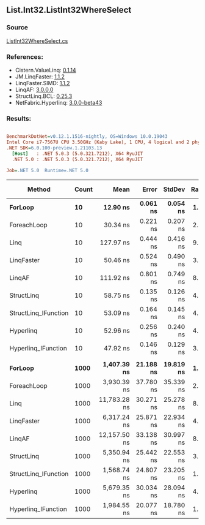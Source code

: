 ﻿## List.Int32.ListInt32WhereSelect

### Source
[ListInt32WhereSelect.cs](../LinqBenchmarks/List/Int32/ListInt32WhereSelect.cs)

### References:
- Cistern.ValueLinq: [0.1.14](https://www.nuget.org/packages/Cistern.ValueLinq/0.1.14)
- JM.LinqFaster: [1.1.2](https://www.nuget.org/packages/JM.LinqFaster/1.1.2)
- LinqFaster.SIMD: [1.1.2](https://www.nuget.org/packages/LinqFaster.SIMD/1.0.3)
- LinqAF: [3.0.0.0](https://www.nuget.org/packages/LinqAF/3.0.0.0)
- StructLinq.BCL: [0.25.3](https://www.nuget.org/packages/StructLinq.BCL/0.25.3)
- NetFabric.Hyperlinq: [3.0.0-beta43](https://www.nuget.org/packages/NetFabric.Hyperlinq/3.0.0-beta43)

### Results:
``` ini

BenchmarkDotNet=v0.12.1.1516-nightly, OS=Windows 10.0.19043
Intel Core i7-7567U CPU 3.50GHz (Kaby Lake), 1 CPU, 4 logical and 2 physical cores
.NET SDK=6.0.100-preview.1.21103.13
  [Host]   : .NET 5.0.3 (5.0.321.7212), X64 RyuJIT
  .NET 5.0 : .NET 5.0.3 (5.0.321.7212), X64 RyuJIT

Job=.NET 5.0  Runtime=.NET 5.0  

```
|               Method | Count |         Mean |     Error |    StdDev | Ratio | RatioSD |  Gen 0 | Gen 1 | Gen 2 | Allocated |
|--------------------- |------ |-------------:|----------:|----------:|------:|--------:|-------:|------:|------:|----------:|
|              **ForLoop** |    **10** |     **12.90 ns** |  **0.061 ns** |  **0.054 ns** |  **1.00** |    **0.00** |      **-** |     **-** |     **-** |         **-** |
|          ForeachLoop |    10 |     30.34 ns |  0.221 ns |  0.207 ns |  2.35 |    0.02 |      - |     - |     - |         - |
|                 Linq |    10 |    127.97 ns |  0.444 ns |  0.416 ns |  9.93 |    0.06 | 0.0725 |     - |     - |     152 B |
|           LinqFaster |    10 |     50.46 ns |  0.524 ns |  0.490 ns |  3.91 |    0.05 | 0.0344 |     - |     - |      72 B |
|               LinqAF |    10 |    111.92 ns |  0.801 ns |  0.749 ns |  8.68 |    0.06 |      - |     - |     - |         - |
|           StructLinq |    10 |     58.75 ns |  0.135 ns |  0.126 ns |  4.56 |    0.02 | 0.0305 |     - |     - |      64 B |
| StructLinq_IFunction |    10 |     53.09 ns |  0.164 ns |  0.145 ns |  4.12 |    0.02 |      - |     - |     - |         - |
|            Hyperlinq |    10 |     52.96 ns |  0.256 ns |  0.240 ns |  4.11 |    0.01 |      - |     - |     - |         - |
|  Hyperlinq_IFunction |    10 |     47.92 ns |  0.146 ns |  0.129 ns |  3.72 |    0.02 |      - |     - |     - |         - |
|                      |       |              |           |           |       |         |        |       |       |           |
|              **ForLoop** |  **1000** |  **1,407.39 ns** | **21.188 ns** | **19.819 ns** |  **1.00** |    **0.00** |      **-** |     **-** |     **-** |         **-** |
|          ForeachLoop |  1000 |  3,930.39 ns | 37.780 ns | 35.339 ns |  2.79 |    0.04 |      - |     - |     - |         - |
|                 Linq |  1000 | 11,783.28 ns | 30.271 ns | 25.278 ns |  8.37 |    0.12 | 0.0610 |     - |     - |     152 B |
|           LinqFaster |  1000 |  6,317.24 ns | 25.871 ns | 22.934 ns |  4.49 |    0.06 | 2.0523 |     - |     - |   4,304 B |
|               LinqAF |  1000 | 12,157.50 ns | 33.138 ns | 30.997 ns |  8.64 |    0.12 |      - |     - |     - |         - |
|           StructLinq |  1000 |  5,350.94 ns | 25.442 ns | 22.553 ns |  3.80 |    0.05 | 0.0305 |     - |     - |      64 B |
| StructLinq_IFunction |  1000 |  1,568.74 ns | 24.807 ns | 23.205 ns |  1.11 |    0.03 |      - |     - |     - |         - |
|            Hyperlinq |  1000 |  5,679.35 ns | 30.034 ns | 28.094 ns |  4.04 |    0.06 |      - |     - |     - |         - |
|  Hyperlinq_IFunction |  1000 |  1,984.55 ns | 20.077 ns | 18.780 ns |  1.41 |    0.02 |      - |     - |     - |         - |
